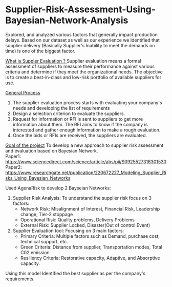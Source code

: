 # Supplier-Risk-Assessment-Using-Bayesian-Network-Analysis

Explored, and analyzed various factors that generally impact production delays. Based on our dataset as well as our experience we Identified that supplier delivery (Basically Supplier's Inability to meet the demands on time) is one of the biggest factor.
 
<ins>What is Suppler Evaluation ? </ins >
Supplier evaluation means a formal assessment of suppliers to measure their performance against various criteria and determine if they meet the organizational needs. The objective is to create a best-in-class and low-risk portfolio of available suppliers for use.
 
<ins> General Process</ins>
1. The supplier evaluation process starts with evaluating your company's needs and developing the list of requirements 
2. Design a selection criterion to evaluate the suppliers.
3. Request for information or RFI is sent to suppliers to get more information about them. The RFI aims to know if the company is interested and gather enough information to make a rough evaluation.
4. Once the bids or RFIs are received, the suppliers are evaluated.
  
<ins>Goal of the project</ins>
To develop a new approach to supplier risk assessment and evaluation based on Bayesian Network. <br />
Paper1: https://www.sciencedirect.com/science/article/abs/pii/S0925527316301530 <br />
Paper2: https://www.researchgate.net/publication/220672227_Modeling_Supplier_Risks_Using_Bayesian_Networks <br />

Used AgenaRisk to develop 2 Bayseian Networks:  <br />
1) Supplier Risk Analysis: To understand the supplier risk focus on 3 factors:
    - Network Risk: Misalignment of Interest, Financial Risk, Leadership change, Tier-2 stoppage
    - Operational Risk: Quality problems, Delivery Problems
    - External Risk: Supplier Locked, Disaster(Out of control Event) 
2) Supplier Evaluation tool: Focusing on 3 main factors:
     - Primary Criteria: Multiple factors such as Demand, purchase cost, technical support, etc.
     - Green Criteria: Distance from supplier, Transportation modes, Total C02 emission
     - Resiliency Criteria: Restorative capacity, Adaptive, and Absorptive capacity.

Using this model Identified the best supplier as per the company's requirements.

